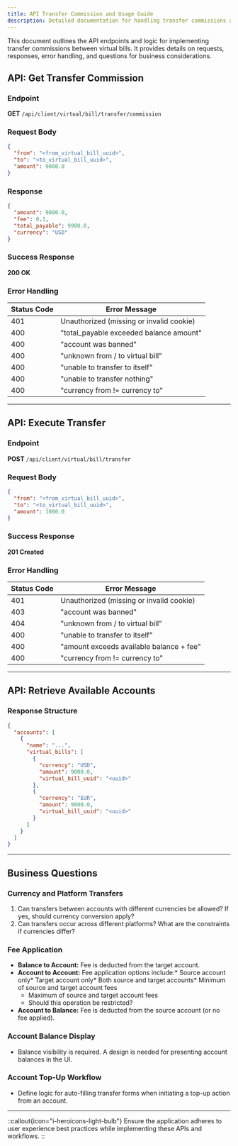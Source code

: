 ```yaml
---
title: API Transfer Commission and Usage Guide
description: Detailed documentation for handling transfer commissions and implementing API calls.
---
```


This document outlines the API endpoints and logic for implementing transfer commissions between virtual bills. It provides details on requests, responses, error handling, and questions for business considerations.

## API: Get Transfer Commission

### Endpoint

**GET** `/api/client/virtual/bill/transfer/commission`

### Request Body

```json
{
  "from": "<from_virtual_bill_uuid>",
  "to": "<to_virtual_bill_uuid>",
  "amount": 9000.0
}
```

### Response

```json
{
  "amount": 9000.0,
  "fee": 0.1,
  "total_payable": 9900.0,
  "currency": "USD"
}
```

### Success Response

**200 OK**

### Error Handling

| Status Code | Error Message                            |
| ----------- | ---------------------------------------- |
| 401         | Unauthorized (missing or invalid cookie) |
| 400         | "total\_payable exceeded balance amount" |
| 400         | "account was banned"                     |
| 400         | "unknown from / to virtual bill"         |
| 400         | "unable to transfer to itself"           |
| 400         | "unable to transfer nothing"             |
| 400         | "currency from != currency to"           |

---

## API: Execute Transfer

### Endpoint

**POST** `/api/client/virtual/bill/transfer`

### Request Body

```json
{
  "from": "<from_virtual_bill_uuid>",
  "to": "<to_virtual_bill_uuid>",
  "amount": 1000.0
}
```

### Success Response

**201 Created**

### Error Handling

| Status Code | Error Message                            |
| ----------- | ---------------------------------------- |
| 401         | Unauthorized (missing or invalid cookie) |
| 403         | "account was banned"                     |
| 404         | "unknown from / to virtual bill"         |
| 400         | "unable to transfer to itself"           |
| 400         | "amount exceeds available balance + fee" |
| 400         | "currency from != currency to"           |

---

## API: Retrieve Available Accounts

### Response Structure

```json
{
  "accounts": [
    {
      "name": "...",
      "virtual_bills": [
        {
          "currency": "USD",
          "amount": 9000.0,
          "virtual_bill_uuid": "<uuid>"
        },
        {
          "currency": "EUR",
          "amount": 9000.0,
          "virtual_bill_uuid": "<uuid>"
        }
      ]
    }
  ]
}
```

---

## Business Questions

### Currency and Platform Transfers

1. Can transfers between accounts with different currencies be allowed? If yes, should currency conversion apply?
2. Can transfers occur across different platforms? What are the constraints if currencies differ?

### Fee Application

- **Balance to Account:** Fee is deducted from the target account.
- **Account to Account:** Fee application options include:\* Source account only\* Target account only\* Both source and target accounts* Minimum of source and target account fees
  * Maximum of source and target account fees
  * Should this operation be restricted?
- **Account to Balance:** Fee is deducted from the source account (or no fee applied).

### Account Balance Display

- Balance visibility is required. A design is needed for presenting account balances in the UI.

### Account Top-Up Workflow

- Define logic for auto-filling transfer forms when initiating a top-up action from an account.

---

::callout{icon="i-heroicons-light-bulb"}
Ensure the application adheres to user experience best practices while implementing these APIs and workflows.
::
